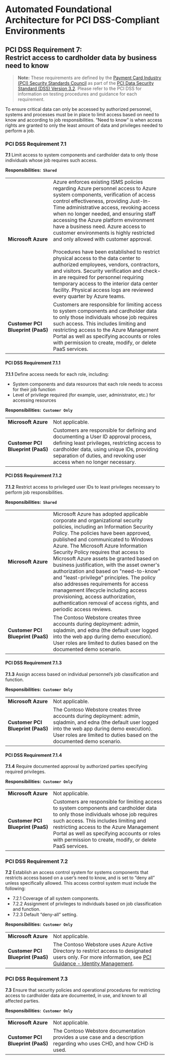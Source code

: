 ﻿# Automated Foundational Architecture for PCI DSS-Compliant Environments  
## PCI DSS Requirement 7: <br /> Restrict access to cardholder data by business need to know  

> **Note:** These requirements are defined by the [Payment Card Industry (PCI) Security Standards Council](https://www.pcisecuritystandards.org/pci_security/) as part of the [PCI Data Security Standard (DSS) Version 3.2](https://www.pcisecuritystandards.org/document_library?category=pcidss&document=pci_dss). Please refer to the PCI DSS for information on testing procedures and guidance for each requirement.

To ensure critical data can only be accessed by authorized personnel, systems and processes must be in place to limit access based on need to know and according to job responsibilities.
“Need to know” is when access rights are granted to only the least amount of data and privileges needed to perform a job.

### PCI DSS Requirement 7.1

**7.1** Limit access to system components and cardholder data to only those individuals whose job requires such access.

**Responsibilities:&nbsp;&nbsp;`Shared`**

|||
|---|---|
| **Microsoft&nbsp;Azure** | Azure enforces existing ISMS policies regarding Azure personnel access to Azure system components, verification of access control effectiveness, providing Just-In-Time administrative access, revoking access when no longer needed, and ensuring staff accessing the Azure platform environment have a business need. Azure access to customer environments is highly restricted and only allowed with customer approval.<br /><br />Procedures have been established to restrict physical access to the data center to authorized employees, vendors, contractors, and visitors. Security verification and check-in are required for personnel requiring temporary access to the interior data center facility. Physical access logs are reviewed every quarter by Azure teams. |
| **Customer&nbsp;PCI<br />Blueprint&nbsp;(PaaS)** | Customers are responsible for limiting access to system components and cardholder data to only those individuals whose job requires such access. This includes limiting and restricting access to the Azure Management Portal as well as specifying accounts or roles with permission to create, modify, or delete PaaS services.|



#### PCI DSS Requirement 7.1.1

**7.1.1** Define access needs for each role, including:
- System components and data resources that each role needs to access for their job function
- Level of privilege required (for example, user, administrator, etc.) for accessing resources

**Responsibilities:&nbsp;&nbsp;`Customer Only`**

|||
|---|---|
| **Microsoft&nbsp;Azure** | Not applicable. |
| **Customer&nbsp;PCI<br />Blueprint&nbsp;(PaaS)** | Customers are responsible for defining and documenting a User ID approval process, defining least privileges, restricting access to cardholder data, using unique IDs, providing separation of duties, and revoking user access when no longer necessary.|



#### PCI DSS Requirement 7.1.2

**7.1.2** Restrict access to privileged user IDs to least privileges necessary to perform job responsibilities.

**Responsibilities:&nbsp;&nbsp;`Shared`**

|||
|---|---|
| **Microsoft&nbsp;Azure** | Microsoft Azure has adopted applicable corporate and organizational security policies, including an Information Security Policy. The policies have been approved, published and communicated to Windows Azure. The Microsoft Azure Information Security Policy requires that access to Microsoft Azure assets be granted based on business justification, with the asset owner's authorization and based on "need-to-know" and "least-privilege" principles. The policy also addresses requirements for access management lifecycle including access provisioning, access authorization, authentication removal of access rights, and periodic access reviews.  |
| **Customer&nbsp;PCI<br />Blueprint&nbsp;(PaaS)** | The Contoso Webstore creates three accounts during deployment: admin, sqladmin, and edna (the default user logged into the web app during demo execution). User roles are limited to duties based on the documented demo scenario.|



#### PCI DSS Requirement 7.1.3

**7.1.3** Assign access based on individual personnel’s job classification and function.

**Responsibilities:&nbsp;&nbsp;`Customer Only`**

|||
|---|---|
| **Microsoft&nbsp;Azure** | Not applicable. |
| **Customer&nbsp;PCI<br />Blueprint&nbsp;(PaaS)** | The Contoso Webstore creates three accounts during deployment: admin, sqladmin, and edna (the default user logged into the web app during demo execution). User roles are limited to duties based on the documented demo scenario.|



#### PCI DSS Requirement 7.1.4

**7.1.4** Require documented approval by authorized parties specifying required privileges.

**Responsibilities:&nbsp;&nbsp;`Customer Only`**

|||
|---|---|
| **Microsoft&nbsp;Azure** | Not applicable. |
| **Customer&nbsp;PCI<br />Blueprint&nbsp;(PaaS)** | Customers are responsible for limiting access to system components and cardholder data to only those individuals whose job requires such access. This includes limiting and restricting access to the Azure Management Portal as well as specifying accounts or roles with permission to create, modify, or delete PaaS services.|



### PCI DSS Requirement 7.2

**7.2** Establish an access control system for systems components that restricts access based on a user’s need to know, and is set to “deny all” unless specifically allowed.
This access control system must include the following:
- 7.2.1 Coverage of all system components.
- 7.2.2 Assignment of privileges to individuals based on job classification and function.
- 7.2.3 Default “deny-all” setting.

**Responsibilities:&nbsp;&nbsp;`Customer Only`**

|||
|---|---|
| **Microsoft&nbsp;Azure** | Not applicable. |
| **Customer&nbsp;PCI<br />Blueprint&nbsp;(PaaS)** | The Contoso Webstore uses Azure Active Directory to restrict access to designated users only. For more information, see [PCI Guidance - Identity Management](index.md#identity-management).|



### PCI DSS Requirement 7.3

**7.3** Ensure that security policies and operational procedures for restricting access to cardholder data are documented, in use, and known to all affected parties.

**Responsibilities:&nbsp;&nbsp;`Customer Only`**

|||
|---|---|
| **Microsoft&nbsp;Azure** | Not applicable. |
| **Customer&nbsp;PCI<br />Blueprint&nbsp;(PaaS)** | The Contoso Webstore documentation provides a use case and a description regarding who uses CHD, and how CHD is used.|




